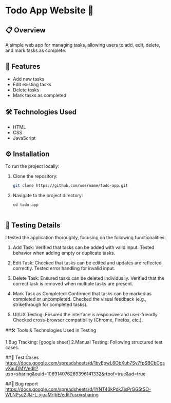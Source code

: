 # Todo App Website 📝

## 📋 Overview
A simple web app for managing tasks, allowing users to add, edit, delete, and mark tasks as complete.

## 🚀 Features
- Add new tasks
- Edit existing tasks
- Delete tasks
- Mark tasks as completed

## 🛠️ Technologies Used
- HTML
- CSS
- JavaScript

## ⚙️ Installation
To run the project locally:
1. Clone the repository:
   ```bash
   git clone https://github.com/username/todo-app.git
2. Navigate to the project directory:
   ```base
   cd todo-app


## 🧪 Testing Details
I tested the application thoroughly, focusing on the following functionalities:

1. Add Task:
Verified that tasks can be added with valid input.
Tested behavior when adding empty or duplicate tasks.

2. Edit Task:
Checked that tasks can be edited and updates are reflected correctly.
Tested error handling for invalid input.

3. Delete Task:
Ensured tasks can be deleted individually.
Verified that the correct task is removed when multiple tasks are present.

4. Mark Task as Completed:
Confirmed that tasks can be marked as completed or uncompleted.
Checked the visual feedback (e.g., strikethrough for completed tasks).

5. UI/UX Testing:
Ensured the interface is responsive and user-friendly.
Checked cross-browser compatibility (Chrome, Firefox, etc.).

##🛠️ Tools & Technologies Used in Testing

1.Bug Tracking: [google sheet]
2.Manual Testing: Following structured test cases.


##📝 Test Cases
https://docs.google.com/spreadsheets/d/1bvEpwL6ObXuh7Sy7fpSBCbCgsvXauDMY/edit?usp=sharing&ouid=106914076269396141332&rtpof=true&sd=true

##📝 Bug report
https://docs.google.com/spreadsheets/d/1YNT40kPdkZisPrGG5tSO-WLNPsc2JlJ-L-xjoaMrIbE/edit?usp=sharing

